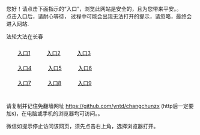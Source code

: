 您好！请点击下面指示的“入口”，浏览此网站是安全的，且为您带来平安。。 <br/>
点击入口后，请耐心等待， 过程中可能会出现无法打开的提示，请忽略，最终会进入网站. </br>

法轮大法在长春<br/>
<div style="padding:10px"><a style="margin:20px" target="_blank" href="https://dmq2ndn4adg7t.cloudfront.net/2Qpsp?qjievkls" id="ccLink1" rel="nofollow">入口1</a> <a target="_blank" style="margin:20px" href="https://d158nnn5hgp686.cloudfront.net/2Qpsp?cdorhckp" id="ccLink2" rel="nofollow">入口2</a> <a style="margin:20px" target="_blank" href="https://d18n1p03mrq5u.cloudfront.net/2Qpsp?qktoqt" id="ccLink3" rel="nofollow">入口3</a></div>

<div style="padding:10px" ><a style="margin:20px" target="_blank" href="https://dmq2ndn4adg7t.cloudfront.net/2Qpsp?qjievkls" id="ccLink4" rel="nofollow">入口4</a> <a style="margin:20px" href="https://d158nnn5hgp686.cloudfront.net/2Qpsp?cdorhckp" target="_blank" id="ccLink5" rel="nofollow">入口5</a> <a style="margin:20px" href="https://d18n1p03mrq5u.cloudfront.net/2Qpsp?qktoqt" target="_blank" id="ccLink6" rel="nofollow">入口6</a></div>

<div style="padding:10px"><a style="margin:20px" target="_blank" href="https://dmq2ndn4adg7t.cloudfront.net/2Qpsp?qjievkls" id="ccLink7" rel="nofollow">入口7</a> <a style="margin:20px" href="https://d158nnn5hgp686.cloudfront.net/2Qpsp?cdorhckp" target="_blank" id="ccLink8" rel="nofollow">入口8</a> <a style="margin:20px" target="_blank" href="https://d18n1p03mrq5u.cloudfront.net/2Qpsp?qktoqt" id="ccLink9" rel="nofollow">入口9</a></div>

<br/>



请复制并记住免翻墙网址 https://github.com/yntd/changchunzx (http后一定要加s)，在电脑或手机的浏览器均可访问。。<br/>

微信如提示停止访问该网页，须先点击右上角，选择浏览器打开。
